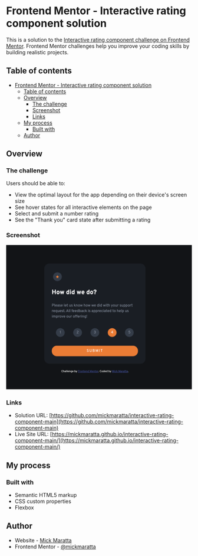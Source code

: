 # Frontend Mentor - Interactive rating component solution

This is a solution to the [Interactive rating component challenge on Frontend Mentor](https://www.frontendmentor.io/challenges/interactive-rating-component-koxpeBUmI). Frontend Mentor challenges help you improve your coding skills by building realistic projects. 

## Table of contents

- [Frontend Mentor - Interactive rating component solution](#frontend-mentor---interactive-rating-component-solution)
  - [Table of contents](#table-of-contents)
  - [Overview](#overview)
    - [The challenge](#the-challenge)
    - [Screenshot](#screenshot)
    - [Links](#links)
  - [My process](#my-process)
    - [Built with](#built-with)
  - [Author](#author)

## Overview

### The challenge

Users should be able to:

- View the optimal layout for the app depending on their device's screen size
- See hover states for all interactive elements on the page
- Select and submit a number rating
- See the "Thank you" card state after submitting a rating

### Screenshot

![](./images/screen-shot.png)

### Links

- Solution URL: [https://github.com/mickmaratta/interactive-rating-component-main](https://github.com/mickmaratta/interactive-rating-component-main)
- Live Site URL: [https://mickmaratta.github.io/interactive-rating-component-main/](https://mickmaratta.github.io/interactive-rating-component-main/)

## My process

### Built with

- Semantic HTML5 markup
- CSS custom properties
- Flexbox

## Author

- Website - [Mick Maratta](https://mickmaratta.github.io/)
- Frontend Mentor - [@mickmaratta](https://www.frontendmentor.io/profile/mickmaratta)